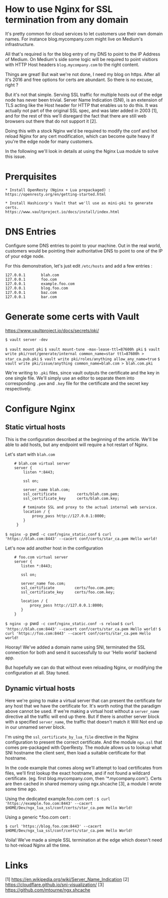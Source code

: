 How to use Nginx for SSL termination from any domain
====================================================

It's pretty common for cloud services to let customers use their own
domain names. For instance blog.mycompany.com might live on Medium's
infrastructure.

All that's required is for the blog entry of my DNS to point to the IP
Address of Medium. On Medium's side some logic will be required to
point visitiors with HTTP Host headers `blog.mycompany.com` to the
right content.

Things are great! But wait we're not done, I need my blog on
https. After all it's 2016 and free options for certs are abundant. So
there is no excuse, right ?

But it's not that simple. Serving SSL traffic for multiple hosts out
of the edge node has never been trivial. Server Name Indication (SNI),
is an extension of TLS acting like the Host header for HTTP that
enables us to do this. It was actually not part of the original SSL
spec, and was later added in 2003 [1], and for the rest of this we'll
disregard the fact that there are still web browsers out there that do
not support it [2].

Doing this with a stock Nginx we'd be required to modify the conf and
hot reload Nginx for any cert modification, which can become quite
heavy if you're the edge node for many customers.

In the following we'll look in details at using the Nginx Lua module
to solve this issue.

Prerquisites
============

    * Install OpenResty (Nginx + Lua prepackaged) :
    https://openresty.org/en/getting-started.html

    * Install Hashicorp's Vault that we'll use as mini-pki to generate certs.
    https://www.vaultproject.io/docs/install/index.html


DNS Entries
===========

Configure some DNS entries to point to your machine. Out in the real
world, customers would be pointing their authoritative DNS to point to
one of the IP of your edge node.

For this demonstration, let's just edit `/etc/hosts` and add a few entries :

```
127.0.0.1       blah.com
127.0.0.1       foo.com
127.0.0.1       example.foo.com
127.0.0.1       blog.foo.com
127.0.0.1       baz.com
127.0.0.1       bar.com
```


Generate some certs with Vault
==============================
https://www.vaultproject.io/docs/secrets/pki/

`$ vault server -dev`

`$ vault mount pki`
`$ vault mount-tune -max-lease-ttl=87600h pki`
`$ vault write pki/root/generate/internal common_name=star ttl=87600h > star_ca.pub.pki`
`$ vault write pki/roles/anything allow_any_name=true`
`$ vault write pki/issue/anything common_name=blah.com > blah.com.pki`

We're writing to `.pki` files, since vault outputs the certificate and
the key in one single file. We'll simply use an editor to separate
them into corresponding `.pem` and `.key` file for the certificate and
the secret key respectively.


Configure Nginx
===============

Static virtual hosts
--------------------

This is the configuration described at the beginning of the article.
We'll be able to add hosts, but any endpoint will require a hot
restart of Nginx.

Let's start with `blah.com`

```
    # blah.com virtual server
    server {
        listen *:8443;

        ssl on;

        server_name blah.com;
        ssl_certificate         certs/blah.com.pem;
        ssl_certificate_key     certs/blah.com.key;

        # teminate SSL and proxy to the actual internal web service.
        location / {
            proxy_pass http://127.0.0.1:8000;
        }
     }
```

`$ nginx -p `pwd` -c conf/nginx_static.conf`
`$ curl 'https://blah.com:8443' --cacert conf/certs/star_ca.pem
Hello world!
`

Let's now add another host in the configuration

```
    # foo.com virtual server
    server {
       listen *:8443;

       ssl on;

       server_name foo.com;
       ssl_certificate         certs/foo.com.pem;
       ssl_certificate_key     certs/foo.com.key;

       location / {
           proxy_pass http://127.0.0.1:8000;
       }
    }
```

`$ nginx -p `pwd` -c conf/nginx_static.conf -s reload`
`$ curl 'https://blah.com:8443' --cacert conf/certs/star_ca.pem
Hello world!`
`$ curl 'https://foo.com:8443' --cacert conf/certs/star_ca.pem
Hello world!
`

Hooray! We've added a domain name using SNI, terminated the SSL
connection for both and send it successfully to our 'Hello world'
backend app.

But hopefully we can do that without even reloading Nginx, or
modifying the configuration at all. Stay tuned.

Dynamic virtual hosts
---------------------

Here we're going to make a virtual server that can present the
certificate for any host that we have the certificate for. It's worth
noting that the paradigm above cannot be used. If we're making a
virtual host without a `server_name` directive all the traffic will
end up there. But if there is another server block with a specified
`server_name`, the traffic that doesn't match it Will Not end up in
our unnamed server block.

I'm using the `ssl_certificate_by_lua_file` directive in the Nginx
configuration to present the correct certificate. And the module
`ngx.ssl` that comes pre-packaged with OperResty. The module allows us
to lookup what SNI hostname the client sent, then load a suitable
certificate for that hostname.

In the code example that comes along we'll attempt to load
certificates from files, we'll first lookup the exact hostname, and if
not found a wildcard certificate. (eg. first blog.mycompany.com, then
'*.mycompany.com'). Certs are then cached in shared memory using
ngx.shcache [3], a module I wrote some time ago.


Using the dedicated example.foo.com cert :
`$ curl 'https://example.foo.com:8443' --cacert $HOME/Dev/ngx_lua_ssl/conf/certs/star_ca.pem
Hello World!`

Using a generic *.foo.com cert :

`$ curl 'https://blog.foo.com:8443' --cacert $HOME/Dev/ngx_lua_ssl/conf/certs/star_ca.pem
Hello World!`

Voila! We've made a simple SSL termination at the edge which doesn't
need to hot-reload Nginx all the time.


Links
=====

[1] https://en.wikipedia.org/wiki/Server_Name_Indication
[2] https://cloudflare.github.io/sni-visualization/
[3] https://github.com/mtourne/ngx.shcache
